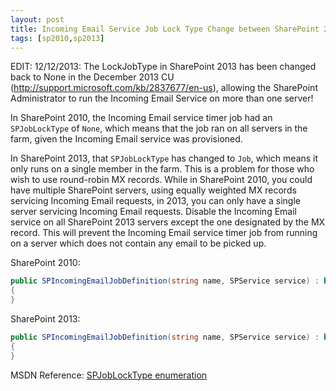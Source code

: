 ```yaml
---
layout: post
title: Incoming Email Service Job Lock Type Change between SharePoint 2010 and 2013
tags: [sp2010,sp2013]
---
```


EDIT: 12/12/2013: The LockJobType in SharePoint 2013 has been changed back to None in the December 2013 CU (<http://support.microsoft.com/kb/2837677/en-us>), allowing the SharePoint Administrator to run the Incoming Email Service on more than one server!

In SharePoint 2010, the Incoming Email service timer job had an `SPJobLockType` of `None`, which means that the job ran on all servers in the farm, given the Incoming Email service was provisioned.

In SharePoint 2013, that `SPJobLockType` has changed to `Job`, which means it only runs on a single member in the farm.  This is a problem for those who wish to use round-robin MX records.  While in SharePoint 2010, you could have multiple SharePoint servers, using equally weighted MX records servicing Incoming Email requests, in 2013, you can only have a single server servicing Incoming Email requests.  Disable the Incoming Email service on all SharePoint 2013 servers except the one designated by the MX record.  This will prevent the Incoming Email service timer job from running on a server which does not contain any email to be picked up.

SharePoint 2010:

```csharp
public SPIncomingEmailJobDefinition(string name, SPService service) : base(name, service, null, SPJobLockType.None)
{
}
```

SharePoint 2013:

```csharp
public SPIncomingEmailJobDefinition(string name, SPService service) : base(name, service, null, SPJobLockType.Job)
{
}
```

MSDN Reference: [SPJobLockType enumeration](http://msdn.microsoft.com/en-us/library/microsoft.sharepoint.administration.spjoblocktype.aspx)
